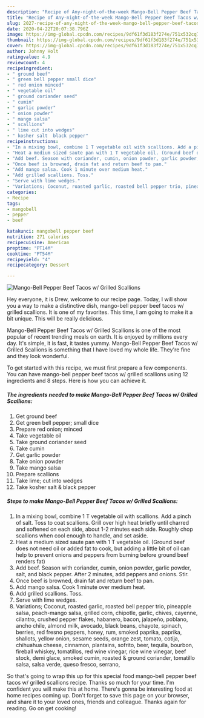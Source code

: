 ```yaml
---
description: "Recipe of Any-night-of-the-week Mango-Bell Pepper Beef Tacos w/ Grilled Scallions"
title: "Recipe of Any-night-of-the-week Mango-Bell Pepper Beef Tacos w/ Grilled Scallions"
slug: 2027-recipe-of-any-night-of-the-week-mango-bell-pepper-beef-tacos-w-grilled-scallions
date: 2020-04-22T20:07:38.796Z
image: https://img-global.cpcdn.com/recipes/9df61f3d183f274e/751x532cq70/mango-bell-pepper-beef-tacos-w-grilled-scallions-recipe-main-photo.jpg
thumbnail: https://img-global.cpcdn.com/recipes/9df61f3d183f274e/751x532cq70/mango-bell-pepper-beef-tacos-w-grilled-scallions-recipe-main-photo.jpg
cover: https://img-global.cpcdn.com/recipes/9df61f3d183f274e/751x532cq70/mango-bell-pepper-beef-tacos-w-grilled-scallions-recipe-main-photo.jpg
author: Johnny Holt
ratingvalue: 4.9
reviewcount: 4
recipeingredient:
- " ground beef"
- " green bell pepper small dice"
- " red onion minced"
- " vegetable oil"
- " ground coriander seed"
- " cumin"
- " garlic powder"
- " onion powder"
- " mango salsa"
- " scallions"
- " lime cut into wedges"
- " kosher salt  black pepper"
recipeinstructions:
- "In a mixing bowl, combine 1 T vegetable oil with scallions. Add a pinch of salt. Toss to coat scallions. Grill over high heat briefly until charred and softened on each side, about 1-2 minutes each side. Roughly chop scallions when cool enough to handle, and set aside."
- "Heat a medium sized saute pan with 1 T vegetable oil. (Ground beef does not need oil or added fat to cook, but adding a little bit of oil can help to prevent onions and peppers from burning before ground beef renders fat)"
- "Add beef. Season with coriander, cumin, onion powder, garlic powder, salt, and black pepper. After 2 minutes, add peppers and onions. Stir."
- "Once beef is browned, drain fat and return beef to pan."
- "Add mango salsa. Cook 1 minute over medium heat."
- "Add grilled scallions. Toss."
- "Serve with lime wedges."
- "Variations; Coconut, roasted garlic, roasted bell pepper trio, pineapple salsa, peach-mango salsa, grilled corn, chipotle, garlic, chives, cayenne, cilantro, crushed pepper flakes, habanero, bacon, jalapeño, poblano, ancho chile, almond milk, avocado, black beans, chayote, spinach, berries, red fresno peppers, honey, rum, smoked paprika, paprika, shallots, yellow onion, sesame seeds, orange zest, tomato, cotija, chihuahua cheese, cinnamon, plantains, sofrito, beer, tequila, bourbon, fireball whiskey, tomatillos, red wine vinegar, rice wine vinegar, beef stock, demi glace, smoked cumin, roasted &amp; ground coriander, tomatillo salsa, salsa verde, queso fresco, serrano,"
categories:
- Recipe
tags:
- mangobell
- pepper
- beef

katakunci: mangobell pepper beef 
nutrition: 271 calories
recipecuisine: American
preptime: "PT14M"
cooktime: "PT54M"
recipeyield: "4"
recipecategory: Dessert

---
```



![Mango-Bell Pepper Beef Tacos w/ Grilled Scallions](https://img-global.cpcdn.com/recipes/9df61f3d183f274e/751x532cq70/mango-bell-pepper-beef-tacos-w-grilled-scallions-recipe-main-photo.jpg)

Hey everyone, it is Drew, welcome to our recipe page. Today, I will show you a way to make a distinctive dish, mango-bell pepper beef tacos w/ grilled scallions. It is one of my favorites. This time, I am going to make it a bit unique. This will be really delicious.

Mango-Bell Pepper Beef Tacos w/ Grilled Scallions is one of the most popular of recent trending meals on earth. It is enjoyed by millions every day. It's simple, it is fast, it tastes yummy. Mango-Bell Pepper Beef Tacos w/ Grilled Scallions is something that I have loved my whole life. They're fine and they look wonderful.




To get started with this recipe, we must first prepare a few components. You can have mango-bell pepper beef tacos w/ grilled scallions using 12 ingredients and 8 steps. Here is how you can achieve it.

<!--inarticleads1-->

##### The ingredients needed to make Mango-Bell Pepper Beef Tacos w/ Grilled Scallions:

1. Get  ground beef
1. Get  green bell pepper; small dice
1. Prepare  red onion; minced
1. Take  vegetable oil
1. Take  ground coriander seed
1. Take  cumin
1. Get  garlic powder
1. Take  onion powder
1. Take  mango salsa
1. Prepare  scallions
1. Take  lime; cut into wedges
1. Take  kosher salt &amp; black pepper




<!--inarticleads2-->

##### Steps to make Mango-Bell Pepper Beef Tacos w/ Grilled Scallions:

1. In a mixing bowl, combine 1 T vegetable oil with scallions. Add a pinch of salt. Toss to coat scallions. Grill over high heat briefly until charred and softened on each side, about 1-2 minutes each side. Roughly chop scallions when cool enough to handle, and set aside.
1. Heat a medium sized saute pan with 1 T vegetable oil. (Ground beef does not need oil or added fat to cook, but adding a little bit of oil can help to prevent onions and peppers from burning before ground beef renders fat)
1. Add beef. Season with coriander, cumin, onion powder, garlic powder, salt, and black pepper. After 2 minutes, add peppers and onions. Stir.
1. Once beef is browned, drain fat and return beef to pan.
1. Add mango salsa. Cook 1 minute over medium heat.
1. Add grilled scallions. Toss.
1. Serve with lime wedges.
1. Variations; Coconut, roasted garlic, roasted bell pepper trio, pineapple salsa, peach-mango salsa, grilled corn, chipotle, garlic, chives, cayenne, cilantro, crushed pepper flakes, habanero, bacon, jalapeño, poblano, ancho chile, almond milk, avocado, black beans, chayote, spinach, berries, red fresno peppers, honey, rum, smoked paprika, paprika, shallots, yellow onion, sesame seeds, orange zest, tomato, cotija, chihuahua cheese, cinnamon, plantains, sofrito, beer, tequila, bourbon, fireball whiskey, tomatillos, red wine vinegar, rice wine vinegar, beef stock, demi glace, smoked cumin, roasted &amp; ground coriander, tomatillo salsa, salsa verde, queso fresco, serrano,




So that's going to wrap this up for this special food mango-bell pepper beef tacos w/ grilled scallions recipe. Thanks so much for your time. I'm confident you will make this at home. There's gonna be interesting food at home recipes coming up. Don't forget to save this page on your browser, and share it to your loved ones, friends and colleague. Thanks again for reading. Go on get cooking!
